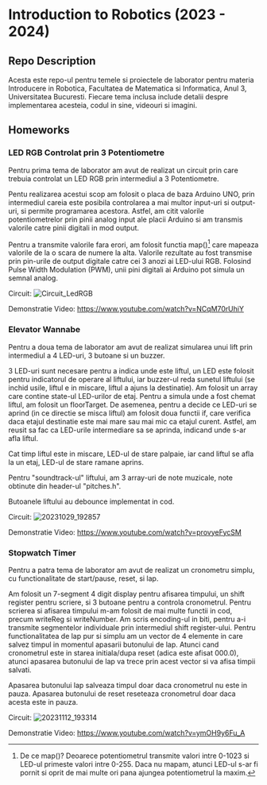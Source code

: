 # Introduction to Robotics (2023 - 2024)

## Repo Description

Acesta este repo-ul pentru temele si proiectele de laborator pentru materia Introducere in Robotica, Facultatea de Matematica si Informatica, Anul 3, Universitatea Bucuresti. Fiecare tema inclusa include detalii despre implementarea acesteia, codul in sine, videouri si imagini. 
  
## Homeworks
### LED RGB Controlat prin 3 Potentiometre 
Pentru prima tema de laborator am avut de realizat un circuit prin care trebuia controlat un LED RGB prin intermediul a 3 Potentiometre. 

Pentu realizarea acestui scop am folosit o placa de baza Arduino UNO, prin intermediul careia este posibila controlarea a mai multor input-uri si output-uri,  si permite programarea acestora.
Astfel, am citit valorile potentiometrelor prin pinii analog input ale placii Arduino si am transmis valorile catre pinii digitali in mod output.

Pentru a transmite valorile fara erori, am folosit functia map()[^1] care mapeaza valorile de la o scara de numere la alta. Valorile rezultate au fost transmise prin pin-urile de output digitale catre cei 3 anozi ai LED-ului RGB. Folosind Pulse Width Modulation (PWM), unii pini digitali ai Arduino pot simula un semnal analog.

[^1]: De ce map()? Deoarece potentiometrul transmite valori intre 0-1023 si LED-ul primeste valori intre 0-255. Daca nu mapam, atunci LED-ul s-ar fi pornit si oprit de mai multe ori pana ajungea potentiometrul la maxim.

Circuit:
![Circuit_LedRGB](https://github.com/NeonSkye/IntroductionToRobotics/assets/92863316/86430edf-ceab-4fd0-810c-a7102a784734)

Demonstratie Video: 
https://www.youtube.com/watch?v=NCqM70rUhiY

### Elevator Wannabe
Pentru a doua tema de laborator am avut de realizat simularea unui lift prin intermediul a 4 LED-uri,  3 butoane si un buzzer.

3 LED-uri sunt necesare pentru a indica unde este liftul,  un LED este folosit pentru indicatorul de operare al liftului, iar buzzer-ul reda sunetul liftului (se inchid usile, liftul e in miscare, liftul a ajuns la destinatie). Am folosit un array care contine state-ul LED-urilor de etaj. Pentru a simula unde a fost chemat liftul, am folosit un floorTarget. De asemenea, pentru a decide ce LED-uri se aprind (in ce directie se misca liftul) am folosit doua functii if, care verifica daca etajul destinatie este mai mare sau mai mic ca etajul curent. Astfel, am reusit sa fac ca LED-urile intermediare sa se aprinda, indicand unde s-ar afla liftul.

Cat timp liftul este in miscare, LED-ul de stare palpaie, iar cand liftul se afla la un etaj, LED-ul de stare ramane aprins.

Pentru "soundtrack-ul" liftului, am 3 array-uri de note muzicale, note obtinute din header-ul "pitches.h". 

Butoanele liftului au debounce implementat in cod. 

Circuit:
![20231029_192857](https://github.com/NeonSkye/IntroductionToRobotics/assets/92863316/0b8211b7-6b87-48d6-b64d-bad13e051c8d)

Demonstratie Video:
https://www.youtube.com/watch?v=provyeFycSM

### Stopwatch Timer
Pentru a patra tema de laborator am avut de realizat un cronometru simplu, cu functionalitate de start/pause, reset, si lap. 

Am folosit un 7-segment 4 digit display pentru afisarea timpului, un shift register pentru scriere, si 3 butoane pentru a controla cronometrul. Pentru scrierea si afisarea timpului m-am folosit de mai multe functii in cod, precum writeReg si writeNumber. Am scris
encoding-ul in biti, pentru a-i transmite segmentelor individuale prin intermediul shift register-ului. Pentru functionalitatea de lap pur si simplu am un vector de 4 elemente in care salvez timpul in momentul apasarii butonului de lap. Atunci cand cronometrul este in starea initiala/dupa reset (adica este afisat 000.0), atunci apasarea butonului de lap va trece prin acest vector si va afisa timpii salvati. 

Apasarea butonului lap salveaza timpul doar daca cronometrul nu este in pauza. Apasarea butonului de reset reseteaza cronometrul doar daca acesta este in pauza.

Circuit: 
![20231112_193314](https://github.com/NeonSkye/IntroductionToRobotics/assets/92863316/0755aba4-46c2-487f-ba5a-f294536fd7d0)

Demonstratie Video:
https://www.youtube.com/watch?v=ymOH9y6Fu_A

